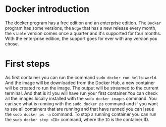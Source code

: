# Docker introduction
The docker program has a free edition and an enterprise edition. The `Docker` program has some versions, the `Edge` that has a new release every month, the `stable` version comes once a quarter and it's supported for four months. With the enterprise edition, the support goes for ever with any version you chose.


# First steps
As first container you can run the command `sudo docker run hello-world`. And the image will be downloaded from the Docker Hub, a new container will be created ro run the image. The output will be streamed to the current terminal. And that is it! you will have run your first container.You can check all the images locally installed with the `sudo docker images` command. You can see what is running with the `sudo docker ps` command and if you want to see all containers that are running and that have runned you can issue the `sudo docker ps -a` command. To stop a running container you can run the `sudo docker stop <ID>` command, where the `ID` is the container ID.






